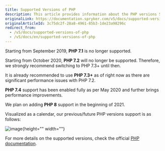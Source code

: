 ```yaml
---
title: Supported Versions of PHP
description: This article provides information about the PHP versions Spryker supports.
originalLink: https://documentation.spryker.com/v5/docs/supported-versions-of-php
originalArticleId: 3c75dc2f-28a8-4961-85b3-1de23a98296c
redirect_from:
  - /v5/docs/supported-versions-of-php
  - /v5/docs/en/supported-versions-of-php
---
```


Starting from September 2019, **PHP 7.1** is no longer supported. 

Starting from October 2020, **PHP 7.2** will no longer be supported. Therefore, we strongly recommend switching to PHP 7.3+ until then.

It is already recommended to use **PHP 7.3+** as of right now as there are significant performance issues with PHP 7.2.

**PHP 7.4** support has been enabled fully as per May 2020 and further brings performance improvements.

We plan on adding **PHP 8** support in the beginning of 2021.

Visualized as a calendar, our previous/future PHP versions support is as follows:

![image](https://confluence-connect.gliffy.net/embed/image/8af813e0-4448-4d59-825e-5e5be41bb4aa.png?utm_medium=live&utm_source=custom){height="" width=""}

For more details on the supported versions, check the official [PHP documentation](https://www.php.net/supported-versions.php).

